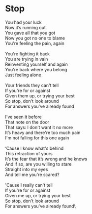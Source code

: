 # Stop

You had your luck\
Now it’s running out\
You gave all that you got\
Now you got no one to blame\
You're feeling the pain, again\
\
You're fighting it back\
You are trying in vain\
Reinventing yourself and again\
You're back where you belong\
Just feeling alone\
\
Your friends they can't tell\
If you're for or against\
Given them up, or trying your best\
So stop, don't look around\
For answers you've already found\
\
I've seen it before\
That note on the door\
That says: I don't want it no more\
It’s heavy and there're too much pain\
I'm not falling for this one again\
\
‘Cause I know what's behind\
This retraction of yours\
It’s the fear that it’s wrong and he knows\
And if so, are you willing to stare\
Straight into my eyes\
And tell me you're scared?\
\
'Cause I really can't tell\
If you're for or against\
Given me up, or trying your best\
So stop, don't look around\
For answers you've already found\
